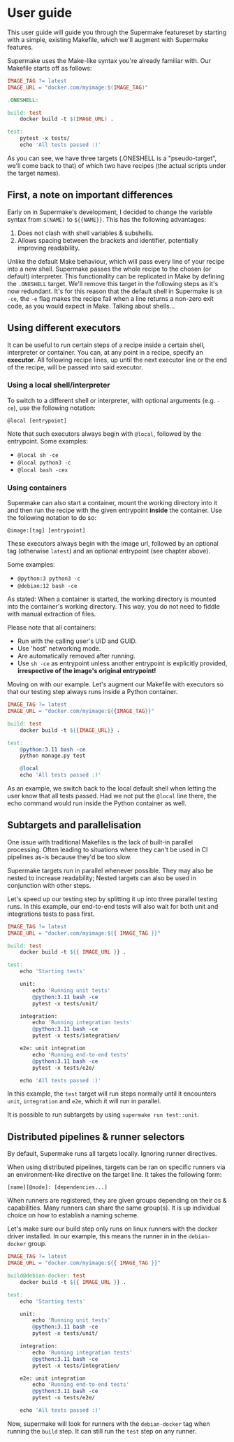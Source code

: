 # User guide
This user guide will guide you through the Supermake featureset by starting with a simple, existing Makefile, which we'll augment with Supermake features.

Supermake uses the Make-like syntax you're already familiar with. Our Makefile starts off as follows:

```Makefile
IMAGE_TAG ?= latest
IMAGE_URL = "docker.com/myimage:$(IMAGE_TAG)"

.ONESHELL:

build: test
	docker build -t $(IMAGE_URL) .

test:
	pytest -x tests/
	echo 'All tests passed :)'
```

As you can see, we have three targets (.ONESHELL is a "pseudo-target", we'll come back to that) of which two have recipes (the actual scripts under the target names).

## First, a note on important differences
Early on in Supermake's development, I decided to change the variable syntax from `$(NAME)` to `${{NAME}}`. This has the following advantages:
1. Does not clash with shell variables & subshells.
2. Allows spacing between the brackets and identifier, potentially improving readability.

Unlike the default Make behaviour, which will pass every line of your recipe into a new shell. Supermake passes the whole recipe to the chosen (or default) interpreter. This functionality can be replicated in Make by defining the `.ONESHELL` target. We'll remove this target in the following steps as it's now redundant.
It's for this reason that the default shell in Supermake is `sh -ce`, the `-e` flag makes the recipe fail when a line returns a non-zero exit code, as you would expect in Make. Talking about shells...

## Using different executors
It can be useful to run certain steps of a recipe inside a certain shell, interpreter or container. You can, at any point in a recipe, specify an **executor**. All following recipe lines, up until the next executor line or the end of the recipe, will be passed into said executor.

### Using a local shell/interpreter
To switch to a different shell or interpreter, with optional arguments (e.g. `-ce`), use the following notation:

```
@local [entrypoint]
```

Note that such executors always begin with `@local`, followed by the entrypoint. Some examples:
- `@local sh -ce`
- `@local python3 -c`
- `@local bash -cex`


### Using containers

Supermake can also start a container, mount the working directory into it and then run the recipe with the given entrypoint **inside** the container. Use the following notation to do so:

```
@image:[tag] [entrypoint]
```

These executors always begin with the image url, followed by an optional tag (otherwise `latest`) and an optional entrypoint (see chapter above).

Some examples:
- `@python:3 python3 -c`
- `@debian:12 bash -ce`

As stated: When a container is started, the working directory is mounted into the container's working directory. This way, you do not need to fiddle with manual extraction of files.

Please note that all containers:
- Run with the calling user's UID and GUID.
- Use 'host' networking mode.
- Are automatically removed after running.
- Use `sh -ce` as entrypoint unless another entrypoint is explicitly provided, **irrespective of the image's original entrypoint!**

Moving on with our example. Let's augment our Makefile with executors so that our testing step always runs inside a Python container.
```Makefile
IMAGE_TAG ?= latest
IMAGE_URL = "docker.com/myimage:${{IMAGE_TAG}}"

build: test
	docker build -t ${{IMAGE_URL}} .

test:
	@python:3.11 bash -ce
	python manage.py test

	@local
	echo 'All tests passed :)'
```

As an example, we switch back to the local default shell when letting the user know that all tests passed. Had we not put the `@local` line there, the echo command would run inside the Python container as well.

## Subtargets and parallelisation
One issue with traditional Makefiles is the lack of built-in parallel processing. Often leading to situations where they can't be used in CI pipelines as-is because they'd be too slow.

Supermake targets run in parallel whenever possible. They may also be nested to increase readability; Nested targets can also be used in conjunction with other steps.

Let's speed up our testing step by splitting it up into three parallel testing runs. In this example, our end-to-end tests will also wait for both unit and integrations tests to pass first.
```Makefile
IMAGE_TAG ?= latest
IMAGE_URL = "docker.com/myimage:${{ IMAGE_TAG }}"

build: test
	docker build -t ${{ IMAGE_URL }} .

test:
	echo 'Starting tests'

	unit:
		echo 'Running unit tests'
		@python:3.11 bash -ce
		pytest -x tests/unit/

	integration:
		echo 'Running integration tests'
		@python:3.11 bash -ce
		pytest -x tests/integration/

	e2e: unit integration
		echo 'Running end-to-end tests'
		@python:3.11 bash -ce
		pytest -x tests/e2e/

	echo 'All tests passed :)'
```

In this example, the `test` target will run steps normally until it encounters `unit`, `integration` and `e2e`, which it will run in parallel.

It is possible to run subtargets by using `supermake run test::unit`.

## Distributed pipelines & runner selectors
By default, Supermake runs all targets locally. Ignoring runner directives.

When using distributed pipelines, targets can be ran on specific runners via an environment-like directive on the target line. It takes the following form:

```
[name][@node]: [dependencies...]
```

When runners are registered, they are given groups depending on their os & capabilities. Many runners can share the same group(s). It is up individual choice on how to establish a naming scheme.

Let's make sure our build step only runs on linux runners with the docker driver installed. In our example, this means the runner in in the `debian-docker` group.

```Makefile
IMAGE_TAG ?= latest
IMAGE_URL = "docker.com/myimage:${{ IMAGE_TAG }}"

build@debian-docker: test
	docker build -t ${{ IMAGE_URL }} .

test:
	echo 'Starting tests'

	unit:
		echo 'Running unit tests'
		@python:3.11 bash -ce
		pytest -x tests/unit/

	integration:
		echo 'Running integration tests'
		@python:3.11 bash -ce
		pytest -x tests/integration/

	e2e: unit integration
		echo 'Running end-to-end tests'
		@python:3.11 bash -ce
		pytest -x tests/e2e/

	echo 'All tests passed :)'
```

Now, supermake will look for runners with the `debian-docker` tag when running the `build` step. It can still run the `test` step on any runner.

